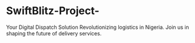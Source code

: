 # SwiftBlitz-Project-
Your Digital Dispatch Solution
Revolutionizing logistics in Nigeria.
Join us in shaping the future of delivery services.
